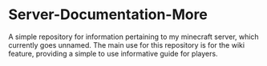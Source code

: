 # Server-Documentation-More
A simple repository for information pertaining to my minecraft server, which currently goes unnamed. The main use for this repository is for the wiki feature, providing a simple to use informative guide for players.
